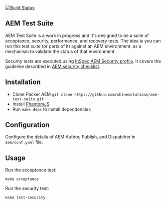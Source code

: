 [![Build Status](https://img.shields.io/travis/shinesolutions/aem-test-suite.svg)](http://travis-ci.org/shinesolutions/aem-test-suite)

AEM Test Suite
--------------

AEM Test Suite is a work in progress and it's designed to be a suite of acceptance, security, performance, and recovery tests. The idea is you can run this test suite (or parts of it) against an AEM environment, as a mechanism to validate the status of that environment.

Security tests are executed using [InSpec AEM Security profile](https://supermarket.chef.io/tools/inspec-aem-security). It covers the guideline described in [AEM security checklist](https://helpx.adobe.com/experience-manager/6-2/sites/administering/using/security-checklist.html).

Installation
------------

* Clone Packer AEM `git clone https://github.com/shinesolutions/aem-test-suite.git`
* Install [PhantomJS](https://github.com/teampoltergeist/poltergeist/tree/v1.17.0#installing-phantomjs)
* Run `make deps` to install dependencies

Configuration
-------------

Configure the details of AEM Author, Publish, and Dispatcher in `aem/conf.yaml` file.

Usage
-----

Run the acceptance test:

    make acceptance

Run the security test:

    make test-security
